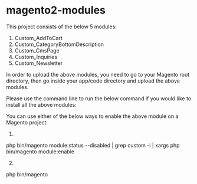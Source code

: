 # magento2-modules

This project consists of the below 5 modules:
1. Custom_AddToCart
2. Custom_CategoryBottomDescription
3. Custom_CmsPage
4. Custom_Inquiries
5. Custom_Newsletter

In order to upload the above modules, you need to go to your Magento root directory, then go inside your app/code directory and upload the above modules.  

Please use the command line to run the below command if you would like to install all the above modules:

You can use either of the below ways to enable the above module on a Magento project:

1. 
php bin/magento module:status --disabled | grep custom -i | xargs php bin/magento module:enable

2.
php bin/magento
